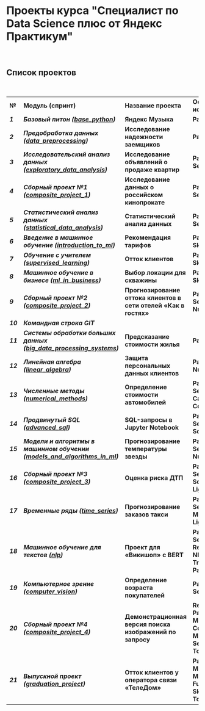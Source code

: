 # Проекты курса "Специалист по Data Science плюс от Яндекс Практикум"

&nbsp;

## Список проектов

&nbsp;

|     |     |     |     |
| --- | --- | --- | --- |
| **№** | **Модуль (спринт)** | **Название проекта** | **Основные иснтрументы** |
| ***1*** | ***Базовый питон ([base\_python](https://github.com/AVKopt/Yandex_Practicum/tree/main/base_python))*** | **Яндекс Музыка** | **Pandas** |
| ***2*** | ***Предобработка данных ([data\_preprocessing](https://github.com/AVKopt/Yandex_Practicum/tree/main/data_preprocessing))*** | **Исследование надежности заемщиков** | **Pandas** |
| ***3*** | ***Исследовательский анализ данных ([exploratory\_data\_analysis](https://github.com/AVKopt/Yandex_Practicum/tree/main/exploratory_data_analysis))*** | **Исследование объявлений о продаже квартир** | **Pandas, Matplotlib, Seaborn** |
| ***4*** | ***Сборный проект №1 ([composite\_project\_1](https://github.com/AVKopt/Yandex_Practicum/tree/main/composite_project_1))*** | **Исследование данных о российском кинопрокате** | **Pandas, Matplotlib, Seaborn** |
| ***5*** | ***Статистический анализ данных ([statistical\_data\_analysis](https://github.com/AVKopt/Yandex_Practicum/tree/main/statistical_data_analysis))*** | **Статистический анализ данных** | **Pandas, Matplotlib, Seaborn,  Scipy** |
| ***6*** | ***Введение в машинное обучение ([introduction\_to\_ml](https://github.com/AVKopt/Yandex_Practicum/tree/main/introduction_to_ml))*** | **Рекомендация тарифов** | **Pandas, Matplotlib, Sklearn** |
| ***7*** | ***Обучение с учителем ([supervised\_learning](https://github.com/AVKopt/Yandex_Practicum/tree/main/supervised_learning))*** | **Отток клиентов** | **Pandas, Matplotlib, Sklearn** |
| ***8*** | ***Машинное обучение в бизнесе ([ml\_in\_business](https://github.com/AVKopt/Yandex_Practicum/tree/main/ml_in_business))*** | **Выбор локации для скважины** | **Pandas, Matplotlib, Sklearn, Numpy** |
| ***9*** | ***Сборный проект №2 ([composite\_project\_2](https://github.com/AVKopt/Yandex_Practicum/tree/main/composite_project_2))*** | **Прогнозирование оттока клиентов в сети отелей «Как в гостях»** | **Pandas, Matplotlib, Seaborn, Sklearn, Numpy** |
| ***10*** | ***Командная строка GIT*** |     |     |
| ***11*** | ***Системы обработки больших данных ([big\_data\_processing\_systems](https://github.com/AVKopt/Yandex_Practicum/tree/main/big_data_processing_systems))*** | **Предсказание стоимости жилья** | **Pandas, Pyspark** |
| ***12*** | ***Линейная алгебра ([linear\_algebra](https://github.com/AVKopt/Yandex_Practicum/tree/main/linear_algebra))*** | **Защита персональных данных клиентов** | **Pandas, Sklearn, Numpy** |
| ***13*** | ***Численные методы ([numerical\_methods](https://github.com/AVKopt/Yandex_Practicum/tree/main/numerical_methods))*** | **Определение стоимости автомобилей** | **Pandas, Matplotlib, Seaborn, Sklearn, Catboost, LightGBM, Colorama, Numpy, Time** |
| ***14*** | ***Продвинутый SQL ([advanced\_sql](https://github.com/AVKopt/Yandex_Practicum/tree/main/advanced_sql))*** | **SQL-запросы в Jupyter Notebook** | **Pandas, Matplotlib, Seaborn, Random, Sqlalchemy** |
| ***15*** | ***Модели и алгоритмы в машинном обучении ([models\_and\_algorithms\_in\_ml](https://github.com/AVKopt/Yandex_Practicum/tree/main/models_and_algorithms_in_ml))*** | **Прогнозирование температуры звезды** | **Pandas, Matplotlib, Seaborn, Sklearn, Numpy, Torch, Math** |
| ***16*** | ***Сборный проект №3 ([composite\_project\_3](https://github.com/AVKopt/Yandex_Practicum/tree/main/composite_project_3))*** | **Оценка риска ДТП** | **Pandas, Matplotlib, Seaborn,  Numpy, Sqlalchemy, Catboost, LightGBM** |
| ***17*** | ***Временные ряды ([time\_series](https://github.com/AVKopt/Yandex_Practicum/tree/main/time_series))*** | **Прогнозирование заказов такси** | **Pandas, Matplotlib, Seaborn, Torch, Numpy, Math, Statsmodels, LightGBM** |
| ***18*** | ***Машинное обучение для текстов ([nlp](https://github.com/AVKopt/Yandex_Practicum/tree/main/nlp))*** | **Проект для «Викишоп» с BERT** | **Pandas, Matplotlib, Seaborn, Numpy, Copy, Re, Spacy, Sklearn, Nltk, LightGBM, Torch, Transformers, Tqdm, Pandarallel, Wordcloud** |
| ***19*** | ***Компьютерное зрение ([computer\_vision](https://github.com/AVKopt/Yandex_Practicum/tree/main/computer_vision))*** | **Определение возраста покупателей** | **Pandas, Matplotlib, Seaborn, Tensorflow** |
| ***20*** | ***Сборный проект №4 ([composite\_project\_4](https://github.com/AVKopt/Yandex_Practicum/tree/main/composite_project_4))*** | **Демонстрационная версия поиска изображений по запросу** | **Requests, Zipfile, Pandas, Numpy, Matplotlib, Spacy, Re, Copy, Tqdm, PIL, Torch, Math, Transformers, Sentence\_transformers, Torchvision, Sklearn** |
| ***21*** | ***Выпускной проект ([graduation\_project](https://github.com/AVKopt/Yandex_Practicum/tree/main/graduation_project))*** | **Отток клиентов у оператора связи «ТелеДом»** | **Pandas, Numpy, Matplotlib, Seaborn, Math, Sqlalchemy, Functools, Tqdm, Scipy, Sklearn, Catboost, Torch** |

&nbsp;